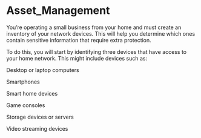 # Asset_Management
You’re operating a small business from your home and must create an inventory of your network devices. This will help you determine which ones contain sensitive information that require extra protection.

To do this, you will start by identifying three devices that have access to your home network. This might include devices such as:

Desktop or laptop computers

Smartphones

Smart home devices

Game consoles

Storage devices or servers

Video streaming devices

